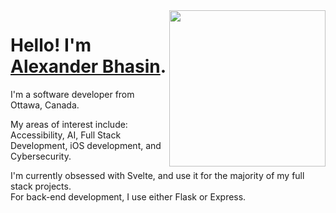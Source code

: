 <img src="https://i.pinimg.com/originals/6a/9e/52/6a9e52fabde1b32ebdb1bb497739d8b6.gif" align="right" width="250" />

# Hello! I'm <a href="https://alexbhasin.ca">Alexander Bhasin</a>.

I'm a software developer from Ottawa, Canada.

My areas of interest include:<br>
Accessibility, AI, Full Stack Development, iOS development, and Cybersecurity.

I'm currently obsessed with Svelte, and use it for the majority of my full stack projects.<br>
For back-end development, I use either Flask or Express.
